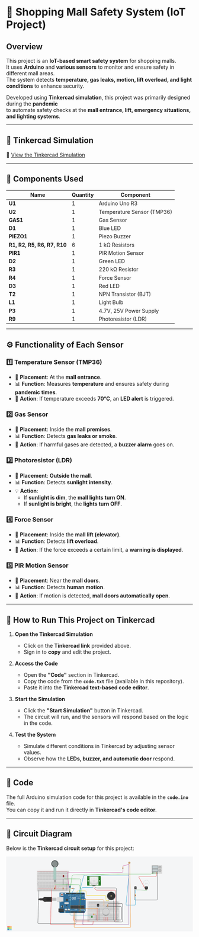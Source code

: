 # 🏢 Shopping Mall Safety System (IoT Project)

## Overview  
This project is an **IoT-based smart safety system** for shopping malls.  
It uses **Arduino** and **various sensors** to monitor and ensure safety in different mall areas.  
The system detects **temperature, gas leaks, motion, lift overload, and light conditions** to enhance security.  

Developed using **Tinkercad simulation**, this project was primarily designed during the **pandemic**  
to automate safety checks at the **mall entrance, lift, emergency situations, and lighting systems**.

---

## 🎥 Tinkercad Simulation  
🔗 [View the Tinkercad Simulation](https://www.tinkercad.com/things/jNPbw7suQcu-copy-of-projecttry?sharecode=obAQlgM1U2_WzgWH2C1CFTvNPpB1penJstEtgUPz7-I)  

---

## 🔧 Components Used  

| Name | Quantity | Component |
|------|----------|-----------|
| **U1** | 1 | Arduino Uno R3 |
| **U2** | 1 | Temperature Sensor (TMP36) |
| **GAS1** | 1 | Gas Sensor |
| **D1** | 1 | Blue LED |
| **PIEZO1** | 1 | Piezo Buzzer |
| **R1, R2, R5, R6, R7, R10** | 6 | 1 kΩ Resistors |
| **PIR1** | 1 | PIR Motion Sensor |
| **D2** | 1 | Green LED |
| **R3** | 1 | 220 kΩ Resistor |
| **R4** | 1 | Force Sensor |
| **D3** | 1 | Red LED |
| **T2** | 1 | NPN Transistor (BJT) |
| **L1** | 1 | Light Bulb |
| **P3** | 1 | 4.7V, 25V Power Supply |
| **R9** | 1 | Photoresistor (LDR) |

---

## ⚙️ Functionality of Each Sensor  

### 1️⃣ **Temperature Sensor (TMP36)**
- 📍 **Placement**: At the **mall entrance**.
- 📊 **Function**: Measures **temperature** and ensures safety during **pandemic times**.
- 🔔 **Action**: If temperature exceeds **70°C**, an **LED alert** is triggered.

### 2️⃣ **Gas Sensor**
- 📍 **Placement**: Inside the **mall premises**.
- 📊 **Function**: Detects **gas leaks or smoke**.
- 🔔 **Action**: If harmful gases are detected, a **buzzer alarm** goes on.

### 3️⃣ **Photoresistor (LDR)**
- 📍 **Placement**: **Outside the mall**.
- 📊 **Function**: Detects **sunlight intensity**.
- 💡 **Action**:
  - If **sunlight is dim**, the **mall lights turn ON**.
  - If **sunlight is bright**, the **lights turn OFF**.

### 4️⃣ **Force Sensor**
- 📍 **Placement**: Inside the **mall lift (elevator)**.
- 📊 **Function**: Detects **lift overload**.
- 🔔 **Action**: If the force exceeds a certain limit, a **warning is displayed**.

### 5️⃣ **PIR Motion Sensor**
- 📍 **Placement**: Near the **mall doors**.
- 📊 **Function**: Detects **human motion**.
- 🚪 **Action**: If motion is detected, **mall doors automatically open**.

---

## 🚀 How to Run This Project on Tinkercad  

1. **Open the Tinkercad Simulation**  
   - Click on the **Tinkercad link** provided above.  
   - Sign in to **copy** and edit the project.  

2. **Access the Code**  
   - Open the **"Code"** section in Tinkercad.  
   - Copy the code from the **`code.txt`** file (available in this repository).  
   - Paste it into the **Tinkercad text-based code editor**.

3. **Start the Simulation**  
   - Click the **"Start Simulation"** button in Tinkercad.  
   - The circuit will run, and the sensors will respond based on the logic in the code.  

4. **Test the System**  
   - Simulate different conditions in Tinkercad by adjusting sensor values.  
   - Observe how the **LEDs, buzzer, and automatic door** respond.  

---

## 📜 Code  
The full Arduino simulation code for this project is available in the **`code.ino`** file.  
You can copy it and run it directly in **Tinkercad's code editor**.  


---

## 📸 Circuit Diagram  
Below is the **Tinkercad circuit setup** for this project:  

![Circuit Diagram](Circuit_Diagram.png)  

